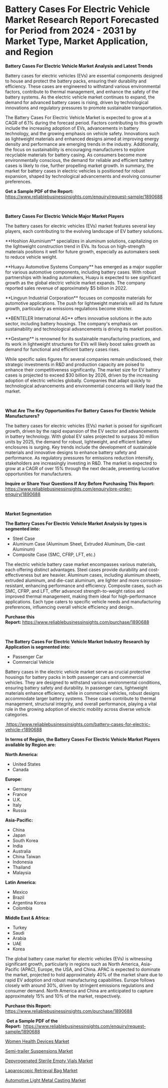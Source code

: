 <p><h1>Battery Cases For Electric Vehicle Market Research Report Forecasted for Period from 2024 -  2031 by Market Type, Market Application, and Region</h1></p><p><strong>Battery Cases For Electric Vehicle Market Analysis and Latest Trends</strong></p>
<p><p>Battery cases for electric vehicles (EVs) are essential components designed to house and protect the battery packs, ensuring their durability and efficiency. These cases are engineered to withstand various environmental factors, contribute to thermal management, and enhance the safety of the battery systems. As the electric vehicle market continues to expand, the demand for advanced battery cases is rising, driven by technological innovations and regulatory pressures to promote sustainable transportation.</p><p>The Battery Cases For Electric Vehicle Market is expected to grow at a CAGR of 6.1% during the forecast period. Factors contributing to this growth include the increasing adoption of EVs, advancements in battery technology, and the growing emphasis on vehicle safety. Innovations such as lightweight materials and enhanced designs aimed at improving energy density and performance are emerging trends in the industry. Additionally, the focus on sustainability is encouraging manufacturers to explore recyclable materials for battery casing. As consumers become more environmentally conscious, the demand for reliable and efficient battery cases is likely to rise, further propelling market growth. In summary, the market for battery cases in electric vehicles is positioned for robust expansion, shaped by technological advancements and evolving consumer preferences.</p></p>
<p><strong>Get a Sample PDF of the Report:&nbsp;</strong> <a href="https://www.reliablebusinessinsights.com/enquiry/request-sample/1890688?utm_campaign=60&utm_medium=2&utm_source=Github&utm_content=ia&utm_term=04112024&utm_id=battery-cases-for-electric-vehicle">https://www.reliablebusinessinsights.com/enquiry/request-sample/1890688</a></p>
<p>&nbsp;</p>
<p><strong>Battery Cases For Electric Vehicle Major Market Players</strong></p>
<p><p>The battery cases for electric vehicles (EVs) market features several key players, each contributing to the evolving landscape of EV battery solutions. </p><p>**Hoshion Aluminium** specializes in aluminum solutions, capitalizing on the lightweight construction trend in EVs. Its focus on high-strength materials positions it well for future growth, especially as automakers seek to reduce vehicle weight.</p><p>**Huayu Automotive Systems Company** has emerged as a major supplier for various automotive components, including battery cases. With robust partnerships with leading automakers, Huayu is expected to see significant growth as the global electric vehicle market expands. The company reported sales revenue of approximately $5 billion in 2022.</p><p>**Lingyun Industrial Corporation** focuses on composite materials for automotive applications. The push for lightweight materials will aid its future growth, particularly as emissions regulations become stricter.</p><p>**BENTELER International AG** offers innovative solutions in the auto sector, including battery housings. The company's emphasis on sustainability and technological advancements is driving its market position.</p><p>**Gestamp** is renowned for its sustainable manufacturing practices, and its work in lightweight structures for EVs will likely boost sales growth as demand for functional and efficient battery cases rises.</p><p>While specific sales figures for several companies remain undisclosed, their strategic investments in R&D and production capacity are poised to enhance their competitiveness significantly. The market size for EV battery cases is projected to exceed $30 billion by 2026, driven by the increasing adoption of electric vehicles globally. Companies that adapt quickly to technological advancements and environmental concerns will likely lead the market.</p></p>
<p>&nbsp;</p>
<p><strong>What Are The Key Opportunities For Battery Cases For Electric Vehicle Manufacturers?</strong></p>
<p><p>The battery cases for electric vehicles (EVs) market is poised for significant growth, driven by the rapid expansion of the EV sector and advancements in battery technology. With global EV sales projected to surpass 30 million units by 2025, the demand for robust, lightweight, and efficient battery enclosures is surging. Key trends include the development of sustainable materials and innovative designs to enhance battery safety and performance. As regulatory pressures for emissions reduction intensify, stakeholders are increasingly investing in R&D. The market is expected to grow at a CAGR of over 15% through the next decade, presenting lucrative opportunities for manufacturers.</p></p>
<p><strong>Inquire or Share Your Questions If Any Before Purchasing This Report:</strong> <a href="https://www.reliablebusinessinsights.com/enquiry/pre-order-enquiry/1890688?utm_campaign=60&utm_medium=2&utm_source=Github&utm_content=ia&utm_term=04112024&utm_id=battery-cases-for-electric-vehicle">https://www.reliablebusinessinsights.com/enquiry/pre-order-enquiry/1890688</a></p>
<p>&nbsp;</p>
<p><strong>Market Segmentation</strong></p>
<p><strong>The Battery Cases For Electric Vehicle Market Analysis by types is segmented into:</strong></p>
<p><ul><li>Steel Case</li><li>Aluminum Case (Aluminum Sheet, Extruded Aluminum, Die-cast Aluminum)</li><li>Composite Case (SMC, CFRP, LFT, etc.)</li></ul></p>
<p><p>The electric vehicle battery case market encompasses various materials, each offering distinct advantages. Steel cases provide durability and cost-effectiveness but are heavier. Aluminum cases, including aluminum sheets, extruded aluminum, and die-cast aluminum, are lighter and more corrosion-resistant, enhancing performance and efficiency. Composite cases, such as SMC, CFRP, and LFT, offer advanced strength-to-weight ratios and improved thermal management, making them ideal for high-performance applications. Each type caters to specific vehicle needs and manufacturing preferences, influencing overall vehicle efficiency and design.</p></p>
<p><strong>Purchase this Report:&nbsp;</strong><a href="https://www.reliablebusinessinsights.com/purchase/1890688?utm_campaign=60&utm_medium=2&utm_source=Github&utm_content=ia&utm_term=04112024&utm_id=battery-cases-for-electric-vehicle">https://www.reliablebusinessinsights.com/purchase/1890688</a></p>
<p>&nbsp;</p>
<p><strong>The Battery Cases For Electric Vehicle Market Industry Research by Application is segmented into:</strong></p>
<p><ul><li>Passenger Car</li><li>Commercial Vehicle</li></ul></p>
<p><p>Battery cases in the electric vehicle market serve as crucial protective housings for battery packs in both passenger cars and commercial vehicles. They are designed to withstand various environmental conditions, ensuring battery safety and durability. In passenger cars, lightweight materials enhance efficiency, while in commercial vehicles, robust designs accommodate larger battery systems. These cases contribute to thermal management, structural integrity, and overall performance, playing a vital role in the growing adoption of electric mobility across diverse vehicle categories.</p></p>
<p><a href="https://www.reliablebusinessinsights.com/battery-cases-for-electric-vehicle-r1890688?utm_campaign=60&utm_medium=2&utm_source=Github&utm_content=ia&utm_term=04112024&utm_id=battery-cases-for-electric-vehicle">&nbsp;https://www.reliablebusinessinsights.com/battery-cases-for-electric-vehicle-r1890688</a></p>
<p><strong>In terms of Region, the Battery Cases For Electric Vehicle Market Players available by Region are:</strong></p>
<p>
    <p> <strong> North America: </strong>
        <ul>
            <li>United States</li>
            <li>Canada</li>
        </ul>
        </p> 
    <p> <strong> Europe: </strong>
        <ul>
            <li>Germany</li>
            <li>France</li>
            <li>U.K.</li>
            <li>Italy</li>
            <li>Russia</li>
        </ul>
        </p> 
    <p> <strong> Asia-Pacific: </strong>
        <ul>
            <li>China</li>
            <li>Japan</li>
            <li>South Korea</li>
            <li>India</li>
            <li>Australia</li>
            <li>China Taiwan</li>
            <li>Indonesia</li>
            <li>Thailand</li>
            <li>Malaysia</li>
        </ul>
        </p> 
    <p> <strong> Latin America: </strong>
        <ul>
            <li>Mexico</li>
            <li>Brazil</li>
            <li>Argentina Korea</li>
            <li>Colombia</li>
        </ul>
        </p> 
    <p> <strong> Middle East & Africa: </strong>
        <ul>
            <li>Turkey</li>
            <li>Saudi</li>
            <li>Arabia</li>
            <li>UAE</li>
            <li>Korea</li>
        </ul>
    </p>
    </p>
<p><p>The global battery case market for electric vehicles (EVs) is witnessing significant growth, particularly in regions such as North America, Asia-Pacific (APAC), Europe, the USA, and China. APAC is expected to dominate the market, projected to hold approximately 40% of the market share due to rapid EV adoption and robust manufacturing capabilities. Europe follows closely with around 30%, driven by stringent emissions regulations and consumer demand. North America and China are anticipated to capture approximately 15% and 10% of the market, respectively.</p></p>
<p><strong>Purchase this Report: </strong><a href="https://www.reliablebusinessinsights.com/purchase/1890688?utm_campaign=60&utm_medium=2&utm_source=Github&utm_content=ia&utm_term=04112024&utm_id=battery-cases-for-electric-vehicle">https://www.reliablebusinessinsights.com/purchase/1890688</a></p>
<p>&nbsp;<strong>Get a Sample PDF of the Report:&nbsp;&nbsp;</strong><a href="https://www.reliablebusinessinsights.com/enquiry/request-sample/1890688?utm_campaign=60&utm_medium=2&utm_source=Github&utm_content=ia&utm_term=04112024&utm_id=battery-cases-for-electric-vehicle">https://www.reliablebusinessinsights.com/enquiry/request-sample/1890688</a></p>
<p><strong></strong></p>
<p><p><a href="https://issuu.com/reportprime-2/docs/women-health-devices-market-size-20_c8894c33fb44fb?utm_campaign=60&utm_medium=2&utm_source=Github&utm_content=ia&utm_term=04112024&utm_id=battery-cases-for-electric-vehicle">Women Health Devices Market</a></p><p><a href="https://github.com/arnaudyclavinec/Market-Research-Report-List-1/blob/main/semi-trailer-suspensions-market.md?utm_campaign=60&utm_medium=2&utm_source=Github&utm_content=ia&utm_term=04112024&utm_id=battery-cases-for-electric-vehicle">Semi-trailer Suspensions Market</a></p><p><a href="https://issuu.com/reportprime-2/docs/depyrogenated-sterile-empty-vials-m_3f714b837cf32b?utm_campaign=60&utm_medium=2&utm_source=Github&utm_content=ia&utm_term=04112024&utm_id=battery-cases-for-electric-vehicle">Depyrogenated Sterile Empty Vials Market</a></p><p><a href="https://issuu.com/reportprime-2/docs/laparoscopic-retrieval-bag-market-s_0edf5aebe46259?utm_campaign=60&utm_medium=2&utm_source=Github&utm_content=ia&utm_term=04112024&utm_id=battery-cases-for-electric-vehicle">Laparoscopic Retrieval Bag Market</a></p><p><a href="https://github.com/liz10hnbracht/Market-Research-Report-List-1/blob/main/automotive-light-metal-casting-market.md?utm_campaign=60&utm_medium=2&utm_source=Github&utm_content=ia&utm_term=04112024&utm_id=battery-cases-for-electric-vehicle">Automotive Light Metal Casting Market</a></p></p>